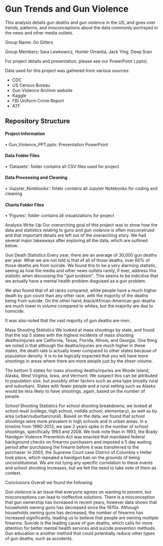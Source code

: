 # Gun Trends and Gun Violence
This analysis details gun deaths and gun violence in the US, and goes over trends, patterns, and misconceptions about the data commonly portrayed in the news and other media outlets.

Group Name: Go Gitters

Group Members: Sara Lewkowicz, Hunter Orrantia, Jack Ying, Deep Sran

For project details and presentation, please see our PowerPoint (.pptx).

Data used for this project was gathered from various sources:
- CDC
- US Census Bureau
- Gun Violence Archive website
- Kaggle
- FBI Uniform Crime Report
- ATF

## Repository Structure

#### Project Information

•	Gun_Violence_PPT.pptx: Presentation PowerPoint

#### Data Folder Files

•	‘Datasets’: folder contains all CSV files used for project


#### Data Processing and Cleaning

•	‘Jupyter_Notebooks’: folder contains all Jupyter Notebooks for coding and cleaning


#### Charts Folder Files

•	‘Figures’: folder contains all visualizations for project

Analysis Write-Up
Our overarching goal of this project was to show how the data and statistics relating to guns and gun violence is often misconstrued and that important details are left out of the overarching story. We had several major takeaways after exploring all the data, which are outlined below.

Gun Death Statistics
Every year, there are an average of 30,000 gun deaths per year. What we are not told is that of all of those deaths, over 60% of those deaths are from suicide. We found this to be a very alarming statistic, seeing as how the media and other news outlets rarely, if ever, address this statistic when discussing the "gun problem". This seems to be indicitive that we actually have a mental health problem disguised as a gun problem.

We also found that of all races compared, white people have a much higher death by gun count than any other race, with the majority of the deaths being from suicide. On the other hand, black/African-American gun deaths are much lower in volume compared to whites, but the majority are due to homicide.

It was also noted that the vast majority of gun deaths are men.

Mass Shooting Statistics
We looked at mass shootings by state, and found that the top 5 states with the highest incidents of mass shooting deaths/injuries are California, Texas, Florida, Illinois, and Georgia. One thing we noted is that although the deaths/injuries are much higher in these states, the death rate is actually lower compared to other states because of population density. It is to be logically expected that you will have more shootings in areas where there are more people just by the sheer volume.

The bottom 5 states for mass shooting deaths/injuries are Rhode Island, Alaska, West Virginia, Iowa, and Vermont. We suspect this can be attributed to population size, but possibly other factors such as area type (mostly rural and suburban). States with fewer people and a rural setting such as Alaska would be less likely to have shootings, again, based on the number of people.

School Shooting Statistics
For school shooting breakdowns, we looked at school level (college, high school, middle school, elementary), as well as by area (urban/suburban/rural). Based on the data, we found that school shootings were more prevalent in high schools and in urban areas. In a timeline from 1990-2013, we saw 2 years spike in the number of school shootings, specifically 1993 and 2008. We took note than in 1993, the Brady Handgun Violence Prevention Act was enacted that mandated federal background checks on firearms purchasers and imposed a 5 day waiting period after purchasing the firearm before it was transferred to the purchaser. In 2003, the Supreme Court case District of Columbia v Heller took place, which repealed a handgun ban on the grounds of being unconstitutional. We are not tying any specific correlation to these events and school shooting increases, but we felt the need to take note of them as context.

Conclusions
Overall we found the following:

Gun violence is an issue that everyone agrees on wanting to prevent, but misconceptions can lead to ineffective solutions.
There is a misconception that gun ownership has increased in recent years, however data shows that households owning guns has decreased since the 1970s.
Although households owning guns has decreased, the number of firearms has increased significantly, leading us to believe that people are owning multiple firearms.
Suicide is the leading cause of gun deaths, which calls for more attention for better mental health services and suicide prevention methods.
Gun education is another method that could potentially reduce other types of gun deaths, such as accidents.
